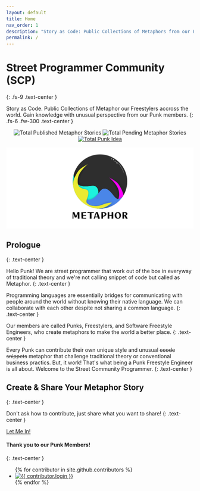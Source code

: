 ```yaml
---
layout: default
title: Home
nav_order: 1
description: "Story as Code: Public Collections of Metaphors from our Freestylers around the World. Gain Unique Perspectives from Our Punk Members."
permalink: /
---
```


# Street Programmer Community (SCP)
{: .fs-9 .text-center }

Story as Code. Public Collections of Metaphor our Freestylers accross the world. Gain knowledge with unusual perspective from our Punk members.
{: .fs-6 .fw-300 .text-center }

<p align="center">
  <img src="https://img.shields.io/github/issues-closed/StreetCommunityProgrammer/metaphore/metaphore?color=sky&label=Total%20Published%20Metaphor%20Stories&style=flat-square" alt="Total Published Metaphor Stories" />
  <img src="https://img.shields.io/github/issues/StreetCommunityProgrammer/metaphore/metaphore?color=blue&label=Total%20Pending%20Metaphors&style=flat-square" alt="Total Pending Metaphor Stories" />
  <a href="https://github.com/StreetCommunityProgrammer/metaphore/issues?q=is%3Aopen+is%3Aissue+label%3Apunk%3A%3Aidea" target="_blank">
  <img src="https://img.shields.io/github/issues/StreetCommunityProgrammer/metaphore/punk::idea?color=%235BFAF7&label=Total%20Punk%20Idea&style=flat-square" alt="Total Punk Idea" />
  </a>
</p>

![Metaphor](metaphor.png)

## Prologue
{: .text-center }

Hello Punk! We are street programmer that work out of the box in everyway of traditional theory and we're not calling snippet of code but called as Metaphor.
{: .text-center }

Programming languages are essentially bridges for communicating with people around the world without knowing their native language. We can collaborate with each other despite not sharing a common language.
{: .text-center }

Our members are called Punks, Freestylers, and Software Freestyle Engineers, who create metaphors to make the world a better place.
{: .text-center }

Every Punk can contribute their own unique style and unusual ~~ccode snippets~~ metaphor that challenge traditional theory or conventional business practics. But, it work! That's what being a Punk Freestyle Engineer is all about. Welcome to the Street Community Programmer.
{: .text-center }

## Create & Share Your Metaphor Story
{: .text-center }

Don't ask how to contribute, just share what you want to share!
{: .text-center }

<p class="text-center">
  <a href="https://github.com/StreetCommunityProgrammer/metaphore/issues/new/choose" target="_blank" class="btn btn-blue">Let Me In!</a>
</p>

#### Thank you to our Punk Members!
{: .text-center }

<ul class="list-style-none">
{% for contributor in site.github.contributors %}
  <li class="d-inline-block mr-1">
     <a href="{{ contributor.html_url }}"><img src="{{ contributor.avatar_url }}" width="32" height="32" alt="{{ contributor.login }}"></a>
  </li>
{% endfor %}
</ul>
